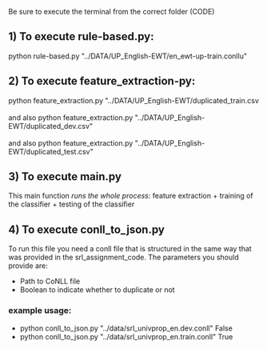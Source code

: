 Be sure to execute the terminal from the correct folder (CODE)

## 1) To execute rule-based.py:

python rule-based.py "../DATA/UP_English-EWT/en_ewt-up-train.conllu"

## 2) To execute feature_extraction-py:

python feature_extraction.py "../DATA/UP_English-EWT/duplicated_train.csv
<br /><br />
and also
python feature_extraction.py "../DATA/UP_English-EWT/duplicated_dev.csv"
  <br /><br />and also
python feature_extraction.py "../DATA/UP_English-EWT/duplicated_test.csv"

## 3) To execute main.py
This main function _runs the whole process_: feature extraction + training of the classifier + testing of the classifier

## 4) To execute conll_to_json.py
To run this file you need a conll file that is structured in the same way that was provided in the srl_assignment_code.
The parameters you should provide are:
- Path to CoNLL file
- Boolean to indicate whether to duplicate or not

### example usage:
- python conll_to_json.py "../data/srl_univprop_en.dev.conll" False
- python conll_to_json.py "../data/srl_univprop_en.train.conll" True 



